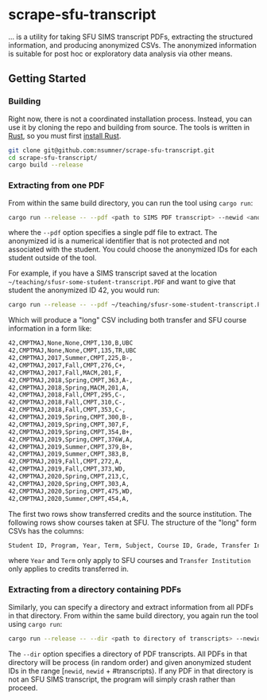 # scrape-sfu-transcript

... is a utility for taking SFU SIMS transcript PDFs, extracting the structured
information, and producing anonymized CSVs. The anonymized information is
suitable for post hoc or exploratory data analysis via other means.


## Getting Started

### Building

Right now, there is not a coordinated installation process.
Instead, you can use it by cloning the repo and building from source.
The tools is written in [Rust](https://www.rust-lang.org/), so you must first
[install Rust](https://rustup.rs/).

```bash
git clone git@github.com:nsumner/scrape-sfu-transcript.git
cd scrape-sfu-transcript/
cargo build --release
```


### Extracting from one PDF

From within the same build directory, you can run the tool using `cargo run`:

```bash
cargo run --release -- --pdf <path to SIMS PDF transcript> --newid <anonymized student id>
```

where the `--pdf` option specifies a single pdf file to extract. The anonymized
id is a numerical identifier that is not protected and not associated with the
student. You could choose the anonymized IDs for each student outside of the tool.

For example, if you have a SIMS transcript saved at the location
`~/teaching/sfusr-some-student-transcript.PDF` and want to give
that student the anonymized ID 42, you would run:

```bash
cargo run --release -- --pdf ~/teaching/sfusr-some-student-transcript.PDF --newid 42
```

Which will produce a "long" CSV including both transfer and SFU course
information in a form like:

```bash
42,CMPTMAJ,None,None,CMPT,130,B,UBC
42,CMPTMAJ,None,None,CMPT,135,TR,UBC
42,CMPTMAJ,2017,Summer,CMPT,225,B-,
42,CMPTMAJ,2017,Fall,CMPT,276,C+,
42,CMPTMAJ,2017,Fall,MACM,201,F,
42,CMPTMAJ,2018,Spring,CMPT,363,A-,
42,CMPTMAJ,2018,Spring,MACM,201,A,
42,CMPTMAJ,2018,Fall,CMPT,295,C-,
42,CMPTMAJ,2018,Fall,CMPT,310,C-,
42,CMPTMAJ,2018,Fall,CMPT,353,C-,
42,CMPTMAJ,2019,Spring,CMPT,300,B-,
42,CMPTMAJ,2019,Spring,CMPT,307,F,
42,CMPTMAJ,2019,Spring,CMPT,354,B+,
42,CMPTMAJ,2019,Spring,CMPT,376W,A,
42,CMPTMAJ,2019,Summer,CMPT,379,B+,
42,CMPTMAJ,2019,Summer,CMPT,383,B,
42,CMPTMAJ,2019,Fall,CMPT,272,A,
42,CMPTMAJ,2019,Fall,CMPT,373,WD,
42,CMPTMAJ,2020,Spring,CMPT,213,C,
42,CMPTMAJ,2020,Spring,CMPT,303,A,
42,CMPTMAJ,2020,Spring,CMPT,475,WD,
42,CMPTMAJ,2020,Summer,CMPT,454,A,
```
The first two rows show transferred credits and the source institution.
The following rows show courses taken at SFU. The structure of the "long" form
CSVs has the columns:

```bash
Student ID, Program, Year, Term, Subject, Course ID, Grade, Transfer Institution
```

where `Year` and `Term` only apply to SFU courses and `Transfer Institution`
only applies to credits transferred in.

### Extracting from a directory containing PDFs

Similarly, you can specify a directory and extract information from all PDFs in
that directory. From within the same build directory, you again run the tool
using `cargo run`:

```bash
cargo run --release -- --dir <path to directory of transcripts> --newid <first anonymized student id>
```

The `--dir` option specifies a directory of PDF transcripts. All PDFs in that
directory will be process (in random order) and given anonymized student IDs in
the range [`newid`, `newid` + #transcripts). If any PDF in that directory is
not an SFU SIMS transcript, the program will simply crash rather than proceed.
